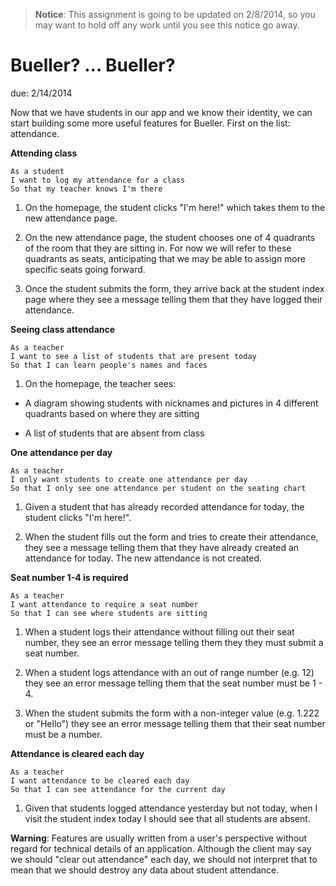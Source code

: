 > **Notice**: This assignment is going to be updated on 2/8/2014, so you may want to hold off any work until you see this notice go away.

# Bueller? ... Bueller?

due: 2/14/2014

Now that we have students in our app and we know their identity, we can start
building some more useful features for Bueller. First on the list: attendance.


**Attending class**

```
As a student
I want to log my attendance for a class
So that my teacher knows I'm there
```

1. On the homepage, the student clicks "I'm here!" which takes them
   to the new attendance page.

2. On the new attendance page, the student chooses one of 4 quadrants of the
   room that they are sitting in. For now we will refer to these quadrants as
   seats, anticipating that we may be able to assign more specific seats going
   forward.

3. Once the student submits the form, they arrive back at the student index page
   where they see a message telling them that they have logged their attendance.


**Seeing class attendance**

```
As a teacher
I want to see a list of students that are present today
So that I can learn people's names and faces
```

1. On the homepage, the teacher sees:

  * A diagram showing students with nicknames and pictures in 4 different
    quadrants based on where they are sitting

  * A list of students that are absent from class


**One attendance per day**

```
As a teacher
I only want students to create one attendance per day
So that I only see one attendance per student on the seating chart
```

1. Given a student that has already recorded attendance for today, the student
   clicks "I'm here!".

2. When the student fills out the form and tries to create their attendance,
   they see a message telling them that they have already created an attendance
   for today. The new attendance is not created.


**Seat number 1-4 is required**

```
As a teacher
I want attendance to require a seat number
So that I can see where students are sitting
```

1. When a student logs their attendance without filling out their seat number,
   they see an error message telling them they they must submit a seat number.

3. When a student logs attendance with an out of range number (e.g. 12) they see an
   error message telling them that the seat number must be 1 - 4.

4. When the student submits the form with a non-integer value (e.g. 1.222 or
   "Hello") they see an error message telling them that their seat number must be
   a number.


**Attendance is cleared each day**

```
As a teacher
I want attendance to be cleared each day
So that I can see attendance for the current day
```

1. Given that students logged attendance yesterday but not today, when I visit the student
   index today I should see that all students are absent.

**Warning**: Features are usually written from a user's perspective without
regard for technical details of an application. Although the client may say
we should "clear out attendance" each day, we should not interpret that to mean
that we should destroy any data about student attendance.

